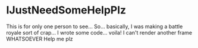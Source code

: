 # IJustNeedSomeHelpPlz
This is for only one person to see...
So... basically, I was making a battle royale sort of crap... I wrote some code... voila! I can't render another frame WHATSOEVER Help me plz
